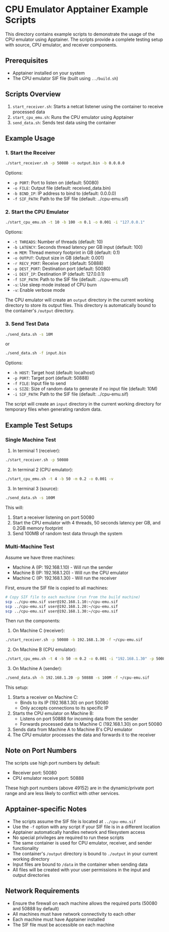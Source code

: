 # CPU Emulator Apptainer Example Scripts

This directory contains example scripts to demonstrate the usage of the CPU emulator using Apptainer. The scripts provide a complete testing setup with source, CPU emulator, and receiver components.

## Prerequisites

- Apptainer installed on your system
- The CPU emulator SIF file (built using `../build.sh`)

## Scripts Overview

1. `start_receiver.sh`: Starts a netcat listener using the container to receive processed data
2. `start_cpu_emu.sh`: Runs the CPU emulator using Apptainer
3. `send_data.sh`: Sends test data using the container

## Example Usage

### 1. Start the Receiver

```bash
./start_receiver.sh -p 50080 -o output.bin -b 0.0.0.0
```

Options:
- `-p PORT`: Port to listen on (default: 50080)
- `-o FILE`: Output file (default: received_data.bin)
- `-b BIND_IP`: IP address to bind to (default: 0.0.0.0)
- `-f SIF_PATH`: Path to the SIF file (default: ../cpu-emu.sif)

### 2. Start the CPU Emulator

```bash
./start_cpu_emu.sh -t 10 -b 100 -m 0.1 -o 0.001 -i "127.0.0.1"
```

Options:
- `-t THREADS`: Number of threads (default: 10)
- `-b LATENCY`: Seconds thread latency per GB input (default: 100)
- `-m MEM`: Thread memory footprint in GB (default: 0.1)
- `-o OUTPUT`: Output size in GB (default: 0.001)
- `-r RECV_PORT`: Receive port (default: 50888)
- `-p DEST_PORT`: Destination port (default: 50080)
- `-i DEST_IP`: Destination IP (default: 127.0.0.1)
- `-f SIF_PATH`: Path to the SIF file (default: ../cpu-emu.sif)
- `-s`: Use sleep mode instead of CPU burn
- `-v`: Enable verbose mode

The CPU emulator will create an `output` directory in the current working directory to store its output files. This directory is automatically bound to the container's `/output` directory.

### 3. Send Test Data

```bash
./send_data.sh -s 10M
```

or

```bash
./send_data.sh -f input.bin
```

Options:
- `-h HOST`: Target host (default: localhost)
- `-p PORT`: Target port (default: 50888)
- `-f FILE`: Input file to send
- `-s SIZE`: Size of random data to generate if no input file (default: 10M)
- `-i SIF_PATH`: Path to the SIF file (default: ../cpu-emu.sif)

The script will create an `input` directory in the current working directory for temporary files when generating random data.

## Example Test Setups

### Single Machine Test

1. In terminal 1 (receiver):
```bash
./start_receiver.sh -p 50080
```

2. In terminal 2 (CPU emulator):
```bash
./start_cpu_emu.sh -t 4 -b 50 -m 0.2 -o 0.001 -v
```

3. In terminal 3 (source):
```bash
./send_data.sh -s 100M
```

This will:
1. Start a receiver listening on port 50080
2. Start the CPU emulator with 4 threads, 50 seconds latency per GB, and 0.2GB memory footprint
3. Send 100MB of random test data through the system

### Multi-Machine Test

Assume we have three machines:
- Machine A (IP: 192.168.1.10) - Will run the sender
- Machine B (IP: 192.168.1.20) - Will run the CPU emulator
- Machine C (IP: 192.168.1.30) - Will run the receiver

First, ensure the SIF file is copied to all machines:
```bash
# Copy SIF file to each machine (run from the build machine)
scp ../cpu-emu.sif user@192.168.1.10:~/cpu-emu.sif
scp ../cpu-emu.sif user@192.168.1.20:~/cpu-emu.sif
scp ../cpu-emu.sif user@192.168.1.30:~/cpu-emu.sif
```

Then run the components:

1. On Machine C (receiver):
```bash
./start_receiver.sh -p 50080 -b 192.168.1.30 -f ~/cpu-emu.sif
```

2. On Machine B (CPU emulator):
```bash
./start_cpu_emu.sh -t 4 -b 50 -m 0.2 -o 0.001 -i "192.168.1.30" -p 50080 -r 50888 -v -f ~/cpu-emu.sif
```

3. On Machine A (sender):
```bash
./send_data.sh -h 192.168.1.20 -p 50888 -s 100M -f ~/cpu-emu.sif
```

This setup:
1. Starts a receiver on Machine C:
   - Binds to its IP (192.168.1.30) on port 50080
   - Only accepts connections to its specific IP
2. Starts the CPU emulator on Machine B:
   - Listens on port 50888 for incoming data from the sender
   - Forwards processed data to Machine C (192.168.1.30) on port 50080
3. Sends data from Machine A to Machine B's CPU emulator
4. The CPU emulator processes the data and forwards it to the receiver

## Note on Port Numbers
The scripts use high port numbers by default:
- Receiver port: 50080
- CPU emulator receive port: 50888

These high port numbers (above 49152) are in the dynamic/private port range and are less likely to conflict with other services.

## Apptainer-specific Notes
- The scripts assume the SIF file is located at `../cpu-emu.sif`
- Use the `-f` option with any script if your SIF file is in a different location
- Apptainer automatically handles network and filesystem access
- No special privileges are required to run these scripts
- The same container is used for CPU emulator, receiver, and sender functionality
- The container's `/output` directory is bound to `./output` in your current working directory
- Input files are bound to `/data` in the container when sending data
- All files will be created with your user permissions in the input and output directories

## Network Requirements
- Ensure the firewall on each machine allows the required ports (50080 and 50888 by default)
- All machines must have network connectivity to each other
- Each machine must have Apptainer installed
- The SIF file must be accessible on each machine
